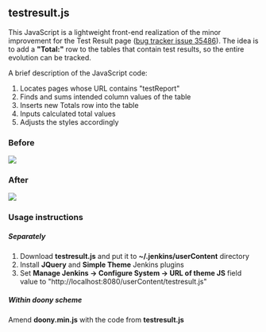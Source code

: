 ## testresult.js

This JavaScript is a lightweight front-end realization of the minor improvement for the Test Result page ([bug tracker issue 35486](https://issues.jenkins-ci.org/browse/JENKINS-35486)).
The idea is to add a **"Total:"** row to the tables that contain test results, so the entire evolution can be tracked.

A brief description of the JavaScript code:
1. Locates pages whose URL contains "testReport"
2. Finds and sums intended column values of the table
3. Inserts new Totals row into the table
4. Inputs calculated total values
5. Adjusts the styles accordingly

### Before

<img src="https://loyolauniversitychicago-my.sharepoint.com/personal/afedorov_luc_edu/_layouts/15/guestaccess.aspx?docid=0d4a6ed56569842eeb545817b4673eca9&authkey=AeCUEJlSw0JaFxqRb3XZoH4" />

### After

<img src="https://loyolauniversitychicago-my.sharepoint.com/personal/afedorov_luc_edu/_layouts/15/guestaccess.aspx?docid=0471da433e5c24d95a76088a3dc56f74c&authkey=Ac4_-dKGI29u3cycPdaiipU" />

### Usage instructions

##### Separately
1. Download **testresult.js** and put it to **~/.jenkins/userContent** directory
2. Install **JQuery** and **Simple Theme** Jenkins plugins
3. Set **Manage Jenkins -> Configure System -> URL of theme JS** field value to "http://localhost:8080/userContent/testresult.js"

##### Within doony scheme
Amend **doony.min.js** with the code from **testresult.js**